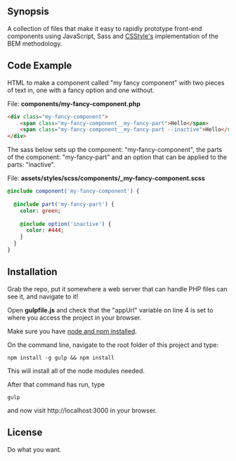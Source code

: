 ## Synopsis

A collection of files that make it easy to rapidly prototype front-end components using JavaScript, Sass and [CSStyle's](https://github.com/geddski/csstyle) implementation of the BEM methodology.

## Code Example

HTML to make a component called "my fancy component" with two pieces of text in, one with a fancy option and one without. 

File: **components/my-fancy-component.php**

```html
<div class="my-fancy-component">
    <span class="my-fancy-component__my-fancy-part">Hello</span>
    <span class="my-fancy-component__my-fancy-part --inactive">Hello</span>
</div>
```

The sass below sets up the component: "my-fancy-component", the parts of the component: "my-fancy-part" and an option that can be applied to the parts: "inactive".

File: **assets/styles/scss/components/_my-fancy-component.scss**

```sass
@include component('my-fancy-component') {
  
  @include part('my-fancy-part') {
    color: green;
    
    @include option('inactive') {
      color: #444;
    }
  }
}
```

## Installation

Grab the repo, put it somewhere a web server that can handle PHP files can see it, and navigate to it!

Open **gulpfile.js** and check that the "appUrl" variable on line 4 is set to where you access the project in your browser.

Make sure you have [node and npm installed](https://docs.npmjs.com/getting-started/installing-node).

On the command line, navigate to the root folder of this project and type:
````
npm install -g gulp && npm install
````

This will install all of the node modules needed.

After that command has run, type 
````
gulp
````

and now visit http://localhost:3000 in your browser.

## License

Do what you want.
